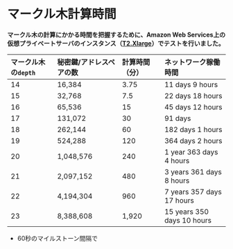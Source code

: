 # マークル木計算時間
<!-- # Merkle tree computation times -->

**マークル木の計算にかかる時間を把握するために、Amazon Web Services上の仮想プライベートサーバのインスタンス（[T2.Xlarge](https://aws.amazon.com/ec2/instance-types/)）でテストを行いました。**
<!-- **To give you an idea of how long it takes to compute a Merkle tree, we tested it on an instance of a virtual private server on Amazon Web Services with the following specifications: [T2.Xlarge](https://aws.amazon.com/ec2/instance-types/)** -->

| **マークル木の`depth`** | **秘密鍵/アドレスペアの数** | **計算時間（分）** | **ネットワーク稼働時間** |
| :---------------------- | :-------------------------- | :----------------- | :------------------------- |
| 14 | 16,384 | 3.75 | 11 days 9 hours |
| 15 | 32,768 | 7.5 | 22 days 18 hours |
| 16 | 65,536 | 15 | 45 days 12 hours |
| 17 | 131,072 | 30 | 91 days |
| 18 | 262,144 | 60 | 182 days 1 hours |
| 19 | 524,288 | 120 | 364 days 2 hours |
| 20 | 1,048,576 | 240 | 1 year 363 days 4 hours |
| 21 | 2,097,152 | 480 | 3 years 361 days 8 hours |
| 22 | 4,194,304 | 960 | 7 years 357 days 17 hours |
| 23 | 8,388,608 | 1,920 | 15 years 350 days 10 hours |

<!-- |**Merkle tree depth**|**Number of private key/address pairs**|**Computation time (minutes)**|**Network uptime\***| -->
<!-- |:--------|:----------------------|:------------------------------|:----------| -->
<!-- |14|16,384|3.75|11 days 9 hours| -->
<!-- |15|32,768|7.5|22 days 18 hours| -->
<!-- |16|65,536|15|45 days 12 hours| -->
<!-- |17|131,072|30|91 days| -->
<!-- |18|262,144|60|182 days 1 hours| -->
<!-- |19|524,288|120|364 days 2 hours| -->
<!-- |20|1,048,576|240|1 year 363 days 4 hours| -->
<!-- |21|2,097,152|480|3 years 361 days 8 hours| -->
<!-- |22|4,194,304|960|7 years 357 days 17 hours| -->
<!-- |23|8,388,608|1,920|15 years 350 days 10 hours| -->

* 60秒のマイルストーン間隔で
<!-- * With 60-second milestone intervals -->
